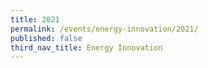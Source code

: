 ```yaml
---
title: 2021
permalink: /events/energy-innovation/2021/
published: false
third_nav_title: Energy Innovation
---
```


